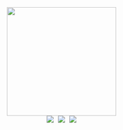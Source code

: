 <div id="header" align="center">
  <img src="https://media1.giphy.com/media/v1.Y2lkPTc5MGI3NjExcDlnbmJuNHFmdXBzZzd5MThzZTJwNWc0ejNkaWJoZzl3NWRzdXNzYiZlcD12MV9pbnRlcm5hbF9naWZfYnlfaWQmY3Q9Zw/ptqAPgghLtHOa0SLJS/giphy.gif" width="250"/>
</div>
<div id="badges" style="display: flex; justify-content: center; gap: 10px;">
  <a href="https://t.me/Koval_Skii">
    <img src="https://img.shields.io/badge/Telegram-blue?logo=telegram&logoColor=white&style=for-the-badge"/>
  </a>
  <a href="https://stepik.org/users/598746551/profile">
    <img src="https://img.shields.io/badge/Stepik-black?logo=stepic&logoColor=white&style=for-the-badge"/>
  </a>
  <a href="https://leetcode.com/u/Molnuenosnuy/">
    <img src="https://img.shields.io/badge/LeetCode-black?logo=leetcode&logoColor=yellow&style=for-the-badge"/>
  </a>
</div>
